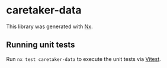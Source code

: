 # caretaker-data

This library was generated with [Nx](https://nx.dev).

## Running unit tests

Run `nx test caretaker-data` to execute the unit tests via [Vitest](https://vitest.dev/).
